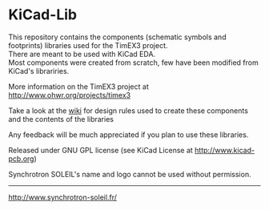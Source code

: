 KiCad-Lib
=========

This repository contains the components (schematic symbols and footprints) libraries used for the TimEX3 project.   
There are meant to be used with KiCad EDA.   
Most components were created from scratch, few have been modified from KiCad's librariries.

More information on the TimEX3 project at http://www.ohwr.org/projects/timex3

Take a look at the [wiki](https://github.com/Synchrotron-SOLEIL/KiCad-Lib/wiki) for design rules used to create these components and the contents of the libraries

Any feedback will be much appreciated if you plan to use these libraries.

Released under GNU GPL license (see KiCad License at http://www.kicad-pcb.org)

Synchrotron SOLEIL's name and logo cannot be used without permission.

----------

http://www.synchrotron-soleil.fr/

